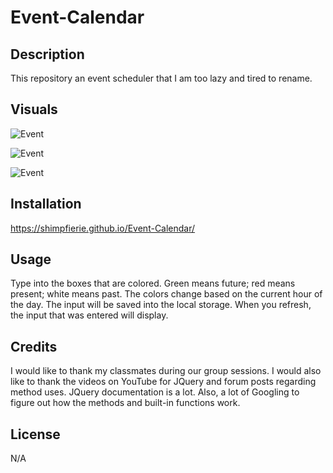 # Event-Calendar

## Description

This repository an event scheduler that I am too lazy and tired to rename.

## Visuals
![Event](https://github.com/shimpfierie/Event-Calendar/blob/main/event.PNG?raw=true)

![Event](https://github.com/shimpfierie/Event-Calendar/blob/main/event-1.PNG?raw=true)

![Event](https://github.com/shimpfierie/Event-Calendar/blob/main/event-2.PNG?raw=true)

## Installation

https://shimpfierie.github.io/Event-Calendar/

## Usage

Type into the boxes that are colored. Green means future; red means present; white means past. The colors change based on the current hour of the day. The input will be saved into the local storage. When you refresh, the input that was entered will display.

## Credits

I would like to thank my classmates during our group sessions. I would also like to thank the videos on YouTube for JQuery and forum posts regarding method uses. JQuery documentation is a lot. Also, a lot of Googling to figure out how the methods and built-in functions work.

## License

N/A
